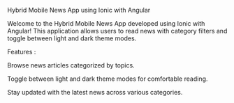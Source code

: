 Hybrid Mobile News App using Ionic with Angular

Welcome to the Hybrid Mobile News App developed using Ionic with Angular! This application allows users to read news with category filters and toggle between light and dark theme modes.

Features : 

Browse news articles categorized by topics.

Toggle between light and dark theme modes for comfortable reading.

Stay updated with the latest news across various categories.
